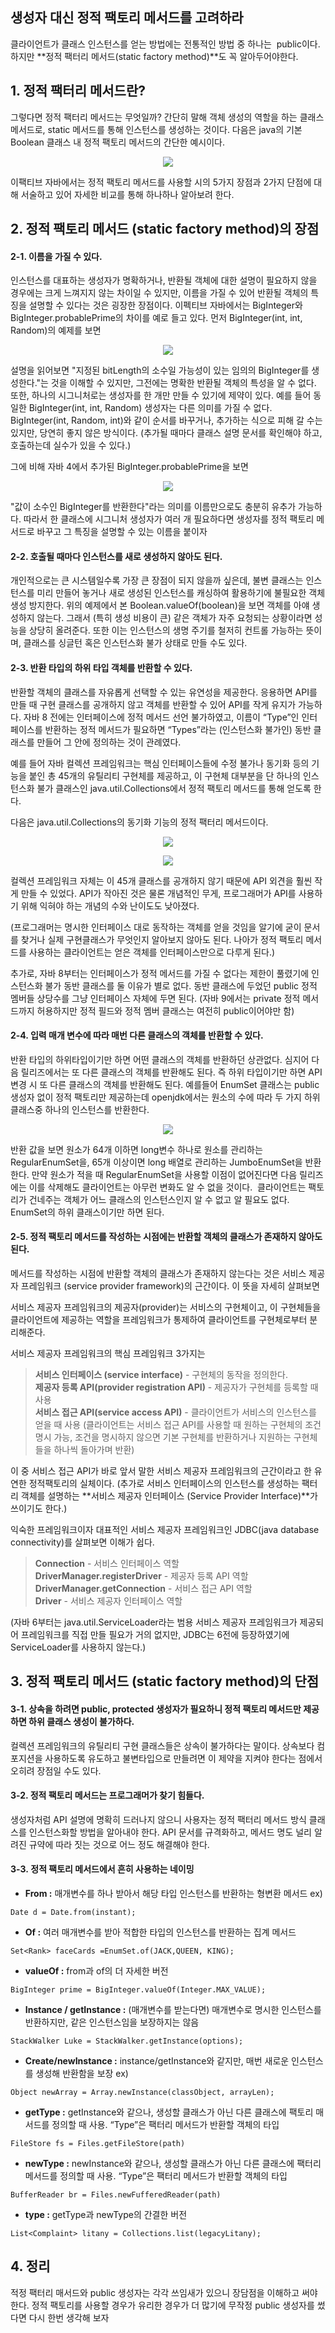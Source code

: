 ## **생성자 대신 정적 팩토리 메서드를 고려하라**

클라이언트가 클래스 인스턴스를 얻는 방법에는 전통적인 방법 중 하나는  public이다. 하지만 **정적 팩터리 메서드(static factory method)**도 꼭 알아두어야한다.

## 1\. 정적 팩터리 메서드란?

그렇다면 정적 팩터리 메서드는 무엇일까? 간단히 말해 객체 생성의 역할을 하는 클래스 메서드로, static 메서드를 통해 인스턴스를 생성하는 것이다. 다음은 java의 기본 Boolean 클래스 내 정적 팩토리 메서드의 간단한 예시이다. 
<p align="center"><img src="../images/image01.png"/></p>

이팩티브 자바에서는 정적 팩토리 메서드를 사용할 시의 5가지 장점과 2가지 단점에 대해 서술하고 있어 자세한 비교를 통해 하나하나 알아보려 한다.

## 2\. 정적 팩토리 메서드 (static factory method)의 장점

#### 2-1. 이름을 가질 수 있다.

인스턴스를 대표하는 생성자가 명확하거나, 반환될 객체에 대한 설명이 필요하지 않을 경우에는 크게 느껴지지 않는 차이일 수 있지만, 이름을 가질 수 있어 반환될 객체의 특징을 설명할 수 있다는 것은 굉장한 장점이다. 이펙티브 자바에서는 BigInteger와 BigInteger.probablePrime의 차이를 예로 들고 있다. 먼저 BigInteger(int, int, Random)의 예제를 보면
<p align="center"><img src="../images/image02.png"/></p>

설명을 읽어보면 "지정된 bitLength의 소수일 가능성이 있는 임의의 BigInteger를 생성한다."는 것을 이해할 수 있지만, 그전에는 명확한 반환될 객체의 특성을 알 수 없다. 또한, 하나의 시그니처로는 생성자를 한 개만 만들 수 있기에 제약이 있다. 예를 들어 동일한 BigInteger(int, int, Random) 생성자는 다른 의미를 가질 수 없다. BigInteger(int, Random, int)와 같이 순서를 바꾸거나, 추가하는 식으로 피해 갈 수는 있지만, 당연히 좋지 않은 방식이다. (추가될 때마다 클래스 설명 문서를 확인해야 하고, 호출하는데 실수가 있을 수 있다.)

그에 비해 자바 4에서 추가된 BigInteger.probablePrime을 보면 

<p align="center"><img src="../images/image03.png"/></p>

"값이 소수인 BigInteger를 반환한다"라는 의미를 이름만으로도 충분히 유추가 가능하다. 따라서 한 클래스에 시그니처 생성자가 여러 개 필요하다면 생성자를 정적 팩토리 메서드로 바꾸고 그 특징을 설명할 수 있는 이름을 붙이자

#### 2-2. 호출될 때마다 인스턴스를 새로 생성하지 않아도 된다.

개인적으로는 큰 시스템일수록 가장 큰 장점이 되지 않을까 싶은데, 불변 클래스는 인스턴스를 미리 만들어 놓거나 새로 생성된 인스턴스를 캐싱하여 활용하기에 불필요한 객체 생성 방지한다. 위의 예제에서 본 Boolean.valueOf(boolean)을 보면 객체를 아얘 생성하지 않는다. 그래서 (특히 생성 비용이 큰) 같은 객체가 자주 요청되는 상황이라면 성능을 상당히 올려준다. 또한 이는 인스턴스의 생명 주기를 철저히 컨트롤 가능하는 뜻이며, 클래스를 싱글턴 혹은 인스턴스화 불가 상태로 만들 수도 있다.

#### 2-3. 반환 타입의 하위 타입 객체를 반환할 수 있다.

반환할 객체의 클래스를 자유롭게 선택할 수 있는 유연성을 제공한다. 응용하면 API를 만들 때 구현 클래스를 공개하지 않고 객체를 반환할 수 있어 API를 작게 유지가 가능하다. 자바 8 전에는 인터페이스에 정적 메서드 선언 불가하였고, 이름이 “Type”인 인터페이스를 반환하는 정적 메서드가 필요하면 “Types”라는 (인스턴스화 불가인) 동반 클래스를 만들어 그 안에 정의하는 것이 관례였다.

예를 들어 자바 컬렉션 프레임워크는 핵심 인터페이스들에 수정 불가나 동기화 등의 기능을 붙인 총 45개의 유틸리티 구현체를 제공하고, 이 구현체 대부분을 단 하나의 인스턴스화 불가 클래스인 java.util.Collections에서 정적 팩토리 메서드를 통해 얻도록 한다.

다음은 java.util.Collections의 동기화 기능의 정적 팩터리 메서드이다.

<p align="center"><img src="../images/image04.png"/></p>
<p align="center"><img src="../images/image05.png"/></p>

컬렉션 프레임워크 자체는 이 45개 클래스를 공개하지 않기 때문에 API 외견을 훨씬 작게 만들 수 있었다. API가 작아진 것은 물론 개념적인 무게, 프로그래머가 API를 사용하기 위해 익혀야 하는 개념의 수와 난이도도 낮아졌다.

(프로그래머는 명시한 인터페이스 대로 동작하는 객체를 얻을 것임을 알기에 굳이 문서를 찾거나 실제 구현클래스가 무엇인지 알아보지 않아도 된다. 나아가 정적 팩토리 메서드를 사용하는 클라이언트는 얻은 객체를 인터페이스만으로 다루게 된다.)

추가로, 자바 8부터는 인터페이스가 정적 메서드를 가질 수 없다는 제한이 풀렸기에 인스턴스화 불가 동반 클래스를 둘 이유가 별로 없다. 동반 클래스에 두었던 public 정적 멤버들 상당수를 그냥 인터페이스 자체에 두면 된다. (자바 9에서는 private 정적 메서드까지 허용하지만 정적 필드와 정적 멤버 클래스는 여전히 public이어야만 함)

#### 2-4. 입력 매개 변수에 따라 매번 다른 클래스의 객체를 반환할 수 있다.

반환 타입의 하위타입이기만 하면 어떤 클래스의 객체를 반환하던 상관없다. 심지어 다음 릴리즈에서는 또 다른 클래스의 객체를 반환해도 된다. 즉 하위 타입이기만 하면 API 변경 시 또 다른 클래스의 객체를 반환해도 된다. 예를들어 EnumSet 클래스는 public 생성자 없이 정적 팩토리만 제공하는데 openjdk에서는 원소의 수에 따라 두 가지 하위 클래스중 하나의 인스턴스를 반환한다.

<p align="center"><img src="../images/image06.png"/></p>

반환 값을 보면 원소가 64개 이하면 long변수 하나로 원소를 관리하는 RegularEnumSet을, 65개 이상이면 long 배열로 관리하는 JumboEnumSet을 반환한다. 만약 원소가 적을 때 RegularEnumSet을 사용할 이점이 없어진다면 다음 릴리즈에는 이를 삭제해도 클라이언트는 아무런 변화도 알 수 없을 것이다.  클라이언트는 팩토리가 건네주는 객체가 어느 클래스의 인스턴스인지 알 수 없고 알 필요도 없다. EnumSet의 하위 클래스이기만 하면 된다.

#### 2-5. 정적 팩토리 메서드를 작성하는 시점에는 반환할 객체의 클래스가 존재하지 않아도 된다.

메서드를 작성하는 시점에 반환할 객체의 클래스가 존재하지 않는다는 것은 서비스 제공자 프레임워크 (service provider framework)의 근간이다. 이 뜻을 자세히 살펴보면

서비스 제공자 프레임워크의 제공자(provider)는 서비스의 구현체이고, 이 구현체들을 클라이언트에 제공하는 역할을 프레임워크가 통제하여 클라이언트를 구현체로부터 분리해준다.

서비스 제공자 프레임워크의 핵심 프레임워크 3가지는

> **서비스 인터페이스 (service interface)** - 구현체의 동작을 정의한다.  
> **제공자 등록 API(provider registration API)** - 제공자가 구현체를 등록할 때 사용  
> **서비스 접근 API(service access API)** - 클라이언트가 서비스의 인스턴스를 얻을 때 사용 (클라이언트는 서비스 접근 API를 사용할 때 원하는 구현체의 조건 명시 가능, 조건을 명시하지 않으면 기본 구현체를 반환하거나 지원하는 구현체들을 하나씩 돌아가며 반환)

이 중 서비스 접근 API가 바로 앞서 말한 서비스 제공자 프레임워크의 근간이라고 한 유연한 정적팩토리의 실체이다. (추가로 서비스 인터페이스의 인스턴스를 생성하는 팩터리 객체를 설명하는 **서비스 제공자 인터페이스 (Service Provider Interface)**가 쓰이기도 한다.)

익숙한 프레임워크이자 대표적인 서비스 제공자 프레임워크인 JDBC(java database connectivity)를 살펴보면 이해가 쉽다.

> **Connection** - 서비스 인터페이스 역할  
> **DriverManager.registerDriver** - 제공자 등록 API 역할  
> **DriverManager.getConnection** - 서비스 접근 API 역할  
> **Driver** - 서비스 제공자 인터페이스 역할

(자바 6부터는 java.util.ServiceLoader라는 범용 서비스 제공자 프레임워크가 제공되어 프레임워크를 직접 만들 필요가 거의 없지만, JDBC는 6전에 등장하였기에 ServiceLoader를 사용하지 않는다.)

## 3\. 정적 팩토리 메서드 (static factory method)의 단점

#### 3-1. 상속을 하려면 public, protected 생성자가 필요하니 정적 팩토리 메서드만 제공하면 하위 클래스 생성이 불가하다.

컬렉션 프레임워크의 유틸리티 구현 클래스들은 상속이 불가하다는 말이다. 상속보다 컴포지션을 사용하도록 유도하고 불변타입으로 만들려면 이 제약을 지켜야 한다는 점에서 오히려 장점일 수도 있다.

#### 3-2. 정적 팩토리 메서드는 프로그래머가 찾기 힘들다.

생성자처럼 API 설명에 명확히 드러나지 않으니 사용자는 정적 팩터리 메서드 방식 클래스를 인스턴스화할 방법을 알아내야 한다. API 문서를 규격화하고, 메서드 명도 널리 알려진 규약에 따라 짓는 것으로 어느 정도 해결해야 한다.

#### 3-3. 정적 팩토리 메서드에서 흔히 사용하는 네이밍

-   **From :** 매개변수를 하나 받아서 해당 타입 인스턴스를 반환하는 형변환 메서드 ex) 

```
Date d = Date.from(instant);
```

-   **Of :** 여러 매개변수를 받아 적합한 타입의 인스턴스를 반환하는 집계 메서드

```
Set<Rank> faceCards =EnumSet.of(JACK,QUEEN, KING);
```

-   **valueOf :** from과 of의 더 자세한 버전

```
BigInteger prime = BigInteger.valueOf(Integer.MAX_VALUE);
```

-   **Instance / getInstance :** (매개변수를 받는다면) 매개변수로 명시한 인스턴스를 반환하지만, 같은 인스턴스임을 보장하지는 않음 

```
StackWalker Luke = StackWalker.getInstance(options);
```

-   **Create/newInstance :** instance/getInstance와 같지만, 매번 새로운 인스턴스를 생성해 반환함을 보장 ex) 

```
Object newArray = Array.newInstance(classObject, arrayLen);
```

-   **getType :** getInstance와 같으나, 생성할 클래스가 아닌 다른 클래스에 팩토리 매서드를 정의할 때 사용. “Type”은 팩터리 메서드가 반환할 객체의 타입

```
FileStore fs = Files.getFileStore(path)
```

-   **newType :** newInstance와 같으나, 생성할 클래스가 아닌 다른 클래스에 팩터리 메서드를 정의할 때 사용. “Type”은 팩터리 메서드가 반환할 객체의 타입

```
BufferReader br = Files.newFufferedReader(path)
```

-   **type :** getType과 newType의 간결한 버전

```
List<Complaint> litany = Collections.list(legacyLitany);
```

## 4\. 정리

적정 팩터리 매서드와 public 생성자는 각각 쓰임새가 있으니 장담점을 이해하고 써야 한다. 정적 팩토리를 사용할 경우가 유리한 경우가 더 많기에 무작정 public 생성자를 썼다면 다시 한번 생각해 보자
